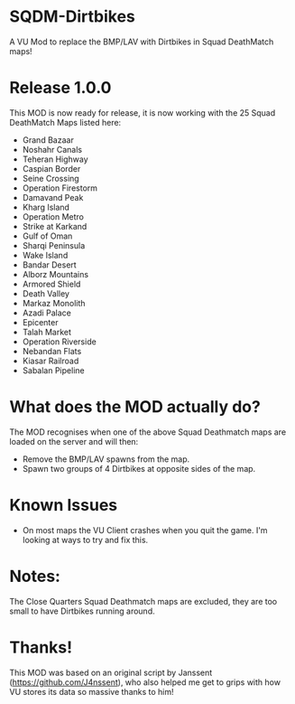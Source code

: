 # SQDM-Dirtbikes
A VU Mod to replace the BMP/LAV with Dirtbikes in Squad DeathMatch maps!

# Release 1.0.0
This MOD is now ready for release, it is now working with the 25 Squad DeathMatch Maps listed here:

- Grand Bazaar
- Noshahr Canals
- Teheran Highway
- Caspian Border
- Seine Crossing
- Operation Firestorm
- Damavand Peak
- Kharg Island
- Operation Metro
- Strike at Karkand
- Gulf of Oman
- Sharqi Peninsula
- Wake Island
- Bandar Desert
- Alborz Mountains
- Armored Shield
- Death Valley
- Markaz Monolith
- Azadi Palace
- Epicenter
- Talah Market
- Operation Riverside
- Nebandan Flats
- Kiasar Railroad
- Sabalan Pipeline

# What does the MOD actually do?
The MOD recognises when one of the above Squad Deathmatch maps are loaded on the server and will then:

- Remove the BMP/LAV spawns from the map.
- Spawn two groups of 4 Dirtbikes at opposite sides of the map.

# Known Issues
- On most maps the VU Client crashes when you quit the game. I'm looking at ways to try and fix this.

# Notes:
The Close Quarters Squad Deathmatch maps are excluded, they are too small to have Dirtbikes running around.

# Thanks!
This MOD was based on an original script by Janssent (https://github.com/J4nssent), who also helped me get to grips with how VU stores its data so massive thanks to him!
